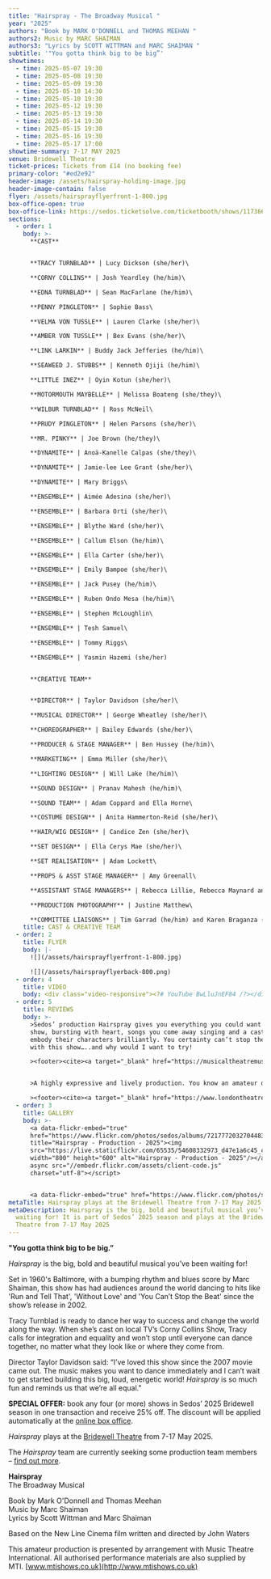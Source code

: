 ```yaml
---
title: "Hairspray - The Broadway Musical "
year: "2025"
authors: "Book by MARK O'DONNELL and THOMAS MEEHAN "
authors2: Music by MARC SHAIMAN
authors3: "Lyrics by SCOTT WITTMAN and MARC SHAIMAN "
subtitle: '"You gotta think big to be big”'
showtimes:
  - time: 2025-05-07 19:30
  - time: 2025-05-08 19:30
  - time: 2025-05-09 19:30
  - time: 2025-05-10 14:30
  - time: 2025-05-10 19:30
  - time: 2025-05-12 19:30
  - time: 2025-05-13 19:30
  - time: 2025-05-14 19:30
  - time: 2025-05-15 19:30
  - time: 2025-05-16 19:30
  - time: 2025-05-17 17:00
showtime-summary: 7-17 MAY 2025
venue: Bridewell Theatre
ticket-prices: Tickets from £14 (no booking fee)
primary-color: "#ed2e92"
header-image: /assets/hairspray-holding-image.jpg
header-image-contain: false
flyer: /assets/hairsprayflyerfront-1-800.jpg
box-office-open: true
box-office-link: https://sedos.ticketsolve.com/ticketbooth/shows/1173660212/events/428695941
sections:
  - order: 1
    body: >-
      **CAST**


      **TRACY TURNBLAD** | Lucy Dickson (she/her)\

      **CORNY COLLINS** | Josh Yeardley (he/him)\

      **EDNA TURNBLAD** | Sean MacFarlane (he/him)\

      **PENNY PINGLETON** | Sophie Bass\

      **VELMA VON TUSSLE** | Lauren Clarke (she/her)\

      **AMBER VON TUSSLE** | Bex Evans (she/her)\

      **LINK LARKIN** | Buddy Jack Jefferies (he/him)\

      **SEAWEED J. STUBBS** | Kenneth Ojiji (he/him)\

      **LITTLE INEZ** | Oyin Kotun (she/her)\

      **MOTORMOUTH MAYBELLE** | Melissa Boateng (she/they)\

      **WILBUR TURNBLAD** | Ross McNeil\

      **PRUDY PINGLETON** | Helen Parsons (she/her)\

      **MR. PINKY** | Joe Brown (he/they)\

      **DYNAMITE** | Anoä-Kanelle Calpas (she/they)\

      **DYNAMITE** | Jamie-lee Lee Grant (she/her)\

      **DYNAMITE** | Mary Briggs\

      **ENSEMBLE** | Aimée Adesina (she/her)\

      **ENSEMBLE** | Barbara Orti (she/her)\

      **ENSEMBLE** | Blythe Ward (she/her)\

      **ENSEMBLE** | Callum Elson (he/him)\

      **ENSEMBLE** | Ella Carter (she/her)\

      **ENSEMBLE** | Emily Bampoe (she/her)\

      **ENSEMBLE** | Jack Pusey (he/him)\

      **ENSEMBLE** | Ruben Ondo Mesa (he/him)\

      **ENSEMBLE** | Stephen McLoughlin\

      **ENSEMBLE** | Tesh Samuel\

      **ENSEMBLE** | Tommy Riggs\

      **ENSEMBLE** | Yasmin Hazemi (she/her)


      **CREATIVE TEAM**


      **DIRECTOR** | Taylor Davidson (she/her)\

      **MUSICAL DIRECTOR** | George Wheatley (she/her)\

      **CHOREOGRAPHER** | Bailey Edwards (she/her)\

      **PRODUCER & STAGE MANAGER** | Ben Hussey (he/him)\

      **MARKETING** | Emma Miller (she/her)\

      **LIGHTING DESIGN** | Will Lake (he/him)\

      **SOUND DESIGN** | Pranav Mahesh (he/him)\

      **SOUND TEAM** | Adam Coppard and Ella Horne\

      **COSTUME DESIGN** | Anita Hammerton-Reid (she/her)\

      **HAIR/WIG DESIGN** | Candice Zen (she/her)\

      **SET DESIGN** | Ella Cerys Mae (she/her)\

      **SET REALISATION** | Adam Lockett\

      **PROPS & ASST STAGE MANAGER** | Amy Greenall\

      **ASSISTANT STAGE MANAGERS** | Rebecca Lillie, Rebecca Maynard and Ore Aiyesimoju\

      **PRODUCTION PHOTOGRAPHY** | Justine Matthew\

      **COMMITTEE LIAISONS** | Tim Garrad (he/him) and Karen Braganza (she/her)
    title: CAST & CREATIVE TEAM
  - order: 2
    title: FLYER
    body: |-
      ![](/assets/hairsprayflyerfront-1-800.jpg)

      ![](/assets/hairsprayflyerback-800.png)
  - order: 4
    title: VIDEO
    body: <div class="video-responsive"><?# YouTube BwLluJnEF84 /?></div>
  - order: 5
    title: REVIEWS
    body: >-
      >Sedos’ production Hairspray gives you everything you could want in a
      show, bursting with heart, songs you come away singing and a cast that
      embody their characters brilliantly. You certainty can’t stop the beat
      with this show…..and why would I want to try!

      ><footer><cite><a target="_blank" href="https://musicaltheatremusings.co.uk/hairspray-sedos">Hairspray, 2025, Musical Theatre Musings</a></cite></footer>


      >A highly expressive and lively production. You know an amateur dramatics society is doing something right when it puts on something more enjoyable than some of the shows on West End stages at the moment.

      ><footer><cite><a target="_blank" href="https://www.londontheatre1.com/reviews/hairspray-bridewell-theatre-review/">Hairspray, 2025, London Theatre 1 (****)</a></cite></footer>
  - order: 3
    title: GALLERY
    body: >-
      <a data-flickr-embed="true"
      href="https://www.flickr.com/photos/sedos/albums/72177720327044836"
      title="Hairspray - Production - 2025"><img
      src="https://live.staticflickr.com/65535/54608332973_d47e1a6c45_c.jpg"
      width="800" height="600" alt="Hairspray - Production - 2025"/></a><script
      async src="//embedr.flickr.com/assets/client-code.js"
      charset="utf-8"></script>


      <a data-flickr-embed="true" href="https://www.flickr.com/photos/sedos/albums/72177720327070794" title="Hairspray - Rehearsal - 2025"><img src="https://live.staticflickr.com/65535/54608411070_436554bb6a_c.jpg" width="800" height="600" alt="Hairspray - Rehearsal - 2025"/></a><script async src="//embedr.flickr.com/assets/client-code.js" charset="utf-8"></script>
metaTitle: Hairspray plays at the Bridewell Theatre from 7-17 May 2025
metaDescription: Hairspray is the big, bold and beautiful musical you’ve been
  waiting for! It is part of Sedos’ 2025 season and plays at the Bridewell
  Theatre from 7-17 May 2025
---
```

**"You gotta think big to be big.”** 

*Hairspray* is the big, bold and beautiful musical you’ve been waiting for! 

Set in 1960's Baltimore, with a bumping rhythm and blues score by Marc Shaiman, this show has had audiences around the world dancing to hits like 'Run and Tell That', 'Without Love' and 'You Can’t Stop the Beat' since the show’s release in 2002. 

Tracy Turnblad is ready to dance her way to success and change the world along the way. When she’s cast on local TV’s Corny Collins Show, Tracy calls for integration and equality and won’t stop until everyone can dance together, no matter what they look like or where they come from.

Director Taylor Davidson said: “I’ve loved this show since the 2007 movie came out. The music makes you want to dance immediately and I can’t wait to get started building this big, loud, energetic world! *Hairspray* is so much fun and reminds us that we’re all equal."

**SPECIAL OFFER:** book any four (or more) shows in Sedos’ 2025 Bridewell season in one transaction and receive 25% off. The discount will be applied automatically at the [online box office](https://sedos.ticketsolve.com/ticketbooth/shows). 

*Hairspray* plays at the [Bridewell Theatre](https://www.sedos.co.uk/venues/bridewell) from 7-17 May 2025.

The *Hairspray* team are currently seeking some production team members – [find out more](https://www.sedos.co.uk/news/2025-01-23-hairspray-production-team-roles).

**Hairspray**\
The Broadway Musical 

Book by Mark O'Donnell and Thomas Meehan \
Music by Marc Shaiman\
Lyrics by Scott Wittman and Marc Shaiman

Based on the New Line Cinema film written and directed by John Waters

This amateur production is presented by arrangement with Music Theatre International. All authorised performance materials are also supplied by MTI. [www.mtishows.co.uk](http://www.mtishows.co.uk)
